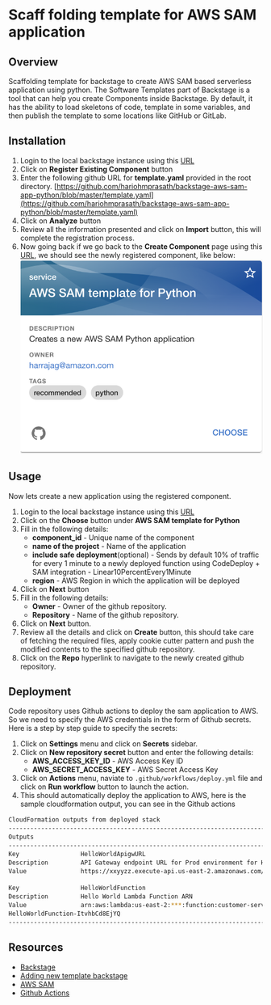 # Scaff folding template for AWS SAM application

## Overview

Scaffolding template for backstage to create AWS SAM based serverless application using python. The Software Templates part of Backstage is a tool that can help you create Components inside Backstage. By default, it has the ability to load skeletons of code, template in some variables, and then publish the template to some locations like GitHub or GitLab.

## Installation

1. Login to the local backstage instance using this [URL](http://localhost:3000/create)
2. Click on **Register Existing Component** button
3. Enter the following github URL for **template.yaml** provided in the root directory. [https://github.com/hariohmprasath/backstage-aws-sam-app-python/blob/master/template.yaml](https://github.com/hariohmprasath/backstage-aws-sam-app-python/blob/master/template.yaml)
4. Click on **Analyze** button
5. Review all the information presented and click on **Import** button, this will complete the registration process.
6. Now going back if we go back to the **Create Component** page using this [URL](http://localhost:3000/create), we should see the newly registered component, like below:
![component](images/component.png)

## Usage

Now lets create a new application using the registered component.

1. Login to the local backstage instance using this [URL](http://localhost:3000/create)
2. Click on the **Choose** button under **AWS SAM template for Python**
3. Fill in the following details:
    - **component_id** - Unique name of the component
    - **name of the project** - Name of the application
    - **include safe deployment**(optional) - Sends by default 10% of traffic for every 1 minute to a newly deployed function using CodeDeploy + SAM integration - Linear10PercentEvery1Minute
    - **region** - AWS Region in which the application will be deployed
4. Click on **Next** button
5. Fill in the following details:
    - **Owner** - Owner of the github repository.
    - **Repository** - Name of the github repository.
6. Click on **Next** button.
7. Review all the details and click on **Create** button, this should take care of fetching the required files, apply cookie cutter pattern and push the modified contents to the specified github repository.
8. Click on the **Repo** hyperlink to navigate to the newly created github repository.

## Deployment

Code repository uses Github actions to deploy the sam application to AWS. So we need to specify the AWS credentials in the form of Github secrets. Here is a step by step guide to specify the secrets:

1. Click on **Settings** menu and click on **Secrets** sidebar.
2. Click on **New repository secret** button and enter the following details:
    - **AWS_ACCESS_KEY_ID** - AWS Access Key ID
    - **AWS_SECRET_ACCESS_KEY** - AWS Secret Access Key
3. Click on **Actions** menu, naviate to `.github/workflows/deploy.yml` file and click on **Run workflow** button to launch the action.
4. This should automatically deploy the application to AWS, here is the sample cloudformation output, you can see in the Github actions

```bash
CloudFormation outputs from deployed stack
-------------------------------------------------------------------------------------------------
Outputs                                                                                         
-------------------------------------------------------------------------------------------------
Key                 HelloWorldApigwURL                                                          
Description         API Gateway endpoint URL for Prod environment for Hello World Function      
Value               https://xxyyzz.execute-api.us-east-2.amazonaws.com/Prod/hello           

Key                 HelloWorldFunction                                                          
Description         Hello World Lambda Function ARN                                             
Value               arn:aws:lambda:us-east-2:***:function:customer-service-            
HelloWorldFunction-ItvhbCd8EjYQ                                                                 
-------------------------------------------------------------------------------------------------
```

## Resources

- [Backstage](https://backstage.io)
- [Adding new template backstage](https://backstage.io/docs/features/software-templates/adding-templates)
- [AWS SAM](https://aws.amazon.com/blogs/compute/introducing-serverless-architecture-aws-sam/)
- [Github Actions](https://help.github.com/en/actions/automating-your-workflow-with-github-actions/)